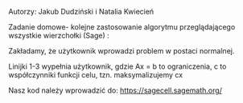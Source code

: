 Autorzy: Jakub Dudziński i  Natalia Kwiecień

Zadanie domowe- kolejne zastosowanie algorytmu przeglądającego wszystkie wierzchołki (Sage) :

Zakładamy, że użytkownik wprowadzi problem w postaci normalnej.

Linijki 1-3 wypełnia użytkownik, gdzie Ax = b to ograniczenia, c to współczynniki funkcji celu, tzn. maksymalizujemy cx

Nasz kod należy wprowadzić do: https://sagecell.sagemath.org/

